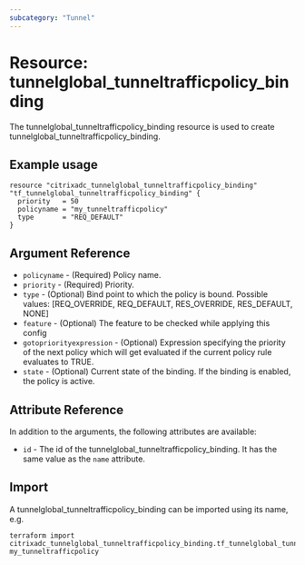 ```yaml
---
subcategory: "Tunnel"
---
```


# Resource: tunnelglobal_tunneltrafficpolicy_binding

The tunnelglobal_tunneltrafficpolicy_binding resource is used to create tunnelglobal_tunneltrafficpolicy_binding.


## Example usage

```hcl
resource "citrixadc_tunnelglobal_tunneltrafficpolicy_binding" "tf_tunnelglobal_tunneltrafficpolicy_binding" {
  priority   = 50
  policyname = "my_tunneltrafficpolicy"
  type       = "REQ_DEFAULT"
}
```


## Argument Reference

* `policyname` - (Required) Policy name.
* `priority` - (Required) Priority.
* `type` - (Optional) Bind point to which the policy is bound. Possible values: [REQ_OVERRIDE, REQ_DEFAULT, RES_OVERRIDE, RES_DEFAULT, NONE]
* `feature` - (Optional) The feature to be checked while applying this config
* `gotopriorityexpression` - (Optional) Expression specifying the priority of the next policy which will get evaluated if the current policy rule evaluates to TRUE.
* `state` - (Optional) Current state of the binding. If the binding is enabled, the policy is active.

## Attribute Reference

In addition to the arguments, the following attributes are available:

* `id` - The id of the tunnelglobal_tunneltrafficpolicy_binding. It has the same value as the `name` attribute.


## Import

A tunnelglobal_tunneltrafficpolicy_binding can be imported using its name, e.g.

```shell
terraform import citrixadc_tunnelglobal_tunneltrafficpolicy_binding.tf_tunnelglobal_tunneltrafficpolicy_binding my_tunneltrafficpolicy
```
